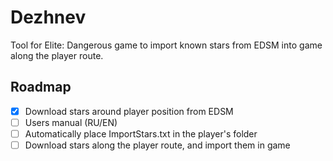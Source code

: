 # Dezhnev #

Tool for Elite: Dangerous game to import known stars from EDSM into game along 
the player route.

## Roadmap ##
* [x] Download stars around player position from EDSM
* [ ] Users manual (RU/EN)
* [ ] Automatically place ImportStars.txt in the player's folder
* [ ] Download stars along the player route, and import them in game
